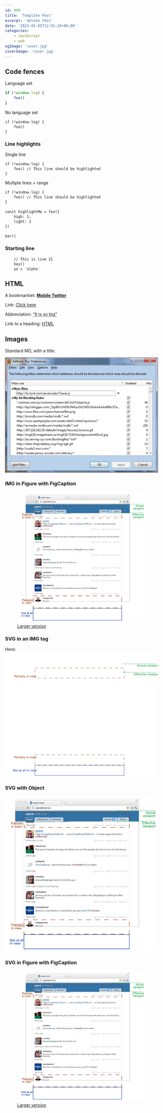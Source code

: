 ```yaml
---
id: 999
title: 'Template Post'
excerpt: 'delete this'
date: '2023-01-05T12:55:28+00:00'
categories:
    - JavaScript
    - web
ogImage: 'cover.jpg'
coverImage: 'cover.jpg'
---
```


## Code fences

Language set

```js
if (!window.log) {
    foo()
}
```

No language set

```
if (!window.log) {
    foo()
}
```

### Line highlights

Single line

```js::highlight-2
if (!window.log) {
    foo() // This line should be highlighted
}
```

Multiple lines + range

```js::highlight-2,5-8
if (!window.log) {
    foo() // This line should be highlighted
}

const highlightMe = foo({
    high: 1,
    light: 2
})

bar()
```

### Starting line

```js::start-21
    // This is line 21
    hey()
    yo = 'alpha'
```

## HTML

A bookmarklet: <a href="javascript:if(window.location.href.indexOf('twitter.com')<0){window.location.href='http://mobile.twitter.com/'} else if(window.location.href.indexOf('mobile.twitter.com')<0){window.location.href=window.location.href.replace(/(\w+\.)?twitter\.com/,'mobile.twitter.com');}">**Mobile Twitter**</a>

Link: <a href="/blog/mobile-twitter-bookmarklet-displays-the-new-updated-twitter-on-your-smartphone/#___javascript:if(window.location.href.indexOf('twitter.com')<0){window.location.href='http://mobile.twitter.com/'} else if(window.location.href.indexOf('mobile.twitter.com')<0){window.location.href=window.location.href.replace(/(\w+\.)?twitter\.com/,'mobile.twitter.com');}">Click here</a>.

Abbreviation: <abbr title="'Oh my god. Becky, look at her butt.'">“It is so big”</abbr>

Link to a heading: <a href="#html">HTML</a>

## Images

Standard MD, with a title:

![Hello](test2.png "This is the title")

### IMG in Figure with FigCaption

<figure>
    <img src="svg_background.png" alt="Diagram showing elements of a Twitter feed being in and out of view" />
    <figcaption><a href="https://patik.github.io/within-viewport/example_diagram.svg" target="_blank">Larger version</a></figcaption>
</figure>

### SVG in an IMG tag

Here: <img src="test.svg" alt="testing an SVG" />

### SVG with Object

<object data="https://patik.github.io/within-viewport/example_diagram_sm.svg" type="image/svg+xml" width="617" height="626">
    <img src="svg_background.png" alt="Diagram showing elements of a Twitter feed being in and out of view" />
</object>

### SVG in Figure with FigCaption

<figure>
    <object data="https://patik.github.io/within-viewport/example_diagram_sm.svg" type="image/svg+xml" width="617" height="626">
        <img src="svg_background.png" alt="Diagram showing elements of a Twitter feed being in and out of view" />
    </object>
    <figcaption><a href="https://patik.github.io/within-viewport/example_diagram.svg" target="_blank">Larger version</a></figcaption>
</figure>
